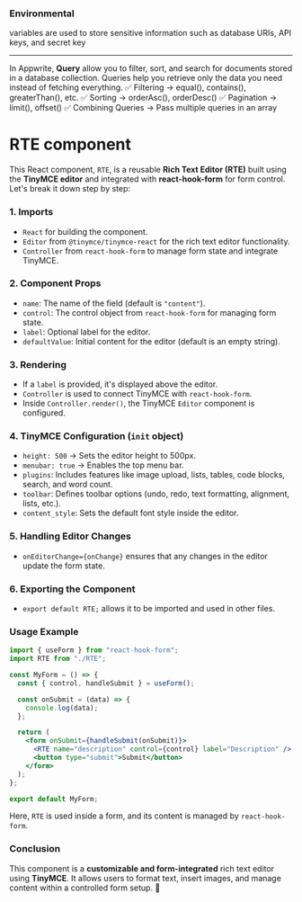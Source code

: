 ### Environmental

variables are used to store sensitive information such as database URIs, API keys, and secret key

---

In Appwrite, **Query** allow you to filter, sort, and search for documents stored in a database collection. Queries help you retrieve only the data you need instead of fetching everything.
✅ Filtering → equal(), contains(), greaterThan(), etc.
✅ Sorting → orderAsc(), orderDesc()
✅ Pagination → limit(), offset()
✅ Combining Queries → Pass multiple queries in an array

# RTE component

This React component, `RTE`, is a reusable **Rich Text Editor (RTE)** built using the **TinyMCE editor** and integrated with **react-hook-form** for form control. Let's break it down step by step:

### 1. **Imports**

- `React` for building the component.
- `Editor` from `@tinymce/tinymce-react` for the rich text editor functionality.
- `Controller` from `react-hook-form` to manage form state and integrate TinyMCE.

### 2. **Component Props**

- `name`: The name of the field (default is `"content"`).
- `control`: The control object from `react-hook-form` for managing form state.
- `label`: Optional label for the editor.
- `defaultValue`: Initial content for the editor (default is an empty string).

### 3. **Rendering**

- If a `label` is provided, it's displayed above the editor.
- `Controller` is used to connect TinyMCE with `react-hook-form`.
- Inside `Controller.render()`, the TinyMCE `Editor` component is configured.

### 4. **TinyMCE Configuration** (`init` object)

- `height: 500` → Sets the editor height to 500px.
- `menubar: true` → Enables the top menu bar.
- `plugins`: Includes features like image upload, lists, tables, code blocks, search, and word count.
- `toolbar`: Defines toolbar options (undo, redo, text formatting, alignment, lists, etc.).
- `content_style`: Sets the default font style inside the editor.

### 5. **Handling Editor Changes**

- `onEditorChange={onChange}` ensures that any changes in the editor update the form state.

### 6. **Exporting the Component**

- `export default RTE;` allows it to be imported and used in other files.

### **Usage Example**

```jsx
import { useForm } from "react-hook-form";
import RTE from "./RTE";

const MyForm = () => {
  const { control, handleSubmit } = useForm();

  const onSubmit = (data) => {
    console.log(data);
  };

  return (
    <form onSubmit={handleSubmit(onSubmit)}>
      <RTE name="description" control={control} label="Description" />
      <button type="submit">Submit</button>
    </form>
  );
};

export default MyForm;
```

Here, `RTE` is used inside a form, and its content is managed by `react-hook-form`.

### **Conclusion**

This component is a **customizable and form-integrated** rich text editor using **TinyMCE**. It allows users to format text, insert images, and manage content within a controlled form setup. 🚀

